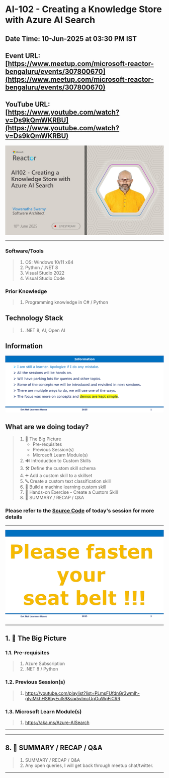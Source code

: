 # AI-102 - Creating a Knowledge Store with Azure AI Search

## Date Time: 10-Jun-2025 at 03:30 PM IST

## Event URL: [https://www.meetup.com/microsoft-reactor-bengaluru/events/307800670](https://www.meetup.com/microsoft-reactor-bengaluru/events/307800670)

## YouTube URL: [https://www.youtube.com/watch?v=Ds9kQmWKRBU](https://www.youtube.com/watch?v=Ds9kQmWKRBU)

![Viswanatha Swamy P K |150x150](./Documentation/Images/ViswanathaSwamyPK.PNG)

---

### Software/Tools

> 1. OS: Windows 10/11 x64
> 2. Python / .NET 8
> 3. Visual Studio 2022
> 4. Visual Studio Code

### Prior Knowledge

> 1. Programming knowledge in C# / Python

## Technology Stack

> 1. .NET 8, AI, Open AI

## Information

![Information | 100x100](../Documentation/Images/Information.PNG)

## What are we doing today?

> 1. 🔭 The Big Picture
>    - Pre-requisites
>    - Previous Session(s)
>    - Microsoft Learn Module(s)
> 2. 🔊 Introduction to Custom Skills
> 3. 🛠️ Define the custom skill schema
> 4. ➕ Add a custom skill to a skillset
> 5. 🔤 Create a custom text classification skill
> 6. 🤖 Build a machine learning custom skill
> 7. 🧪 Hands-on Exercise - Create a Custom Skill
> 8. 🔄 SUMMARY / RECAP / Q&A

### Please refer to the [**Source Code**](https://github.com/Swamy-s-Tech-Skills-Academy-AI-ML-Data/learn-ai102) of today's session for more details

---

![Information | 100x100](../Documentation/Images/SeatBelt.PNG)

---

## 1. 🔭 The Big Picture

### 1.1. Pre-requisites

> 1. Azure Subscription
> 2. .NET 8 / Python

### 1.2. Previous Session(s)

> 1. <https://youtube.com/playlist?list=PLmsFUfdnGr3wmIh-glyiMkhHS6byEuI59&si=5vlmcUqOuWqFiCRR>

### 1.3. Microsoft Learn Module(s)

> 1. <https://aka.ms/Azure-AISearch>

---

---

## 8. 🔄 SUMMARY / RECAP / Q&A

> 1. SUMMARY / RECAP / Q&A
> 2. Any open queries, I will get back through meetup chat/twitter.

---
